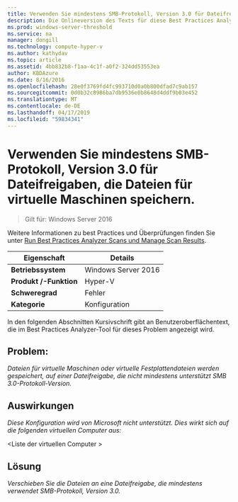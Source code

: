 ```yaml
---
title: Verwenden Sie mindestens SMB-Protokoll, Version 3.0 für Dateifreigaben, die Dateien für virtuelle Maschinen speichern.
description: Die Onlineversion des Texts für diese Best Practices Analyzer-Regel.
ms.prod: windows-server-threshold
ms.service: na
manager: dongill
ms.technology: compute-hyper-v
ms.author: kathydav
ms.topic: article
ms.assetid: 4bb832b8-f1aa-4c1f-a0f2-324dd53553ea
author: KBDAzure
ms.date: 8/16/2016
ms.openlocfilehash: 28e0f3769fd4fc993710d0a0b800dfad7c9ab157
ms.sourcegitcommit: 0d0b32c8986ba7db9536e0b8648d4ddf9b03e452
ms.translationtype: MT
ms.contentlocale: de-DE
ms.lasthandoff: 04/17/2019
ms.locfileid: "59834341"
---
```

# <a name="use-at-least-smb-protocol-version-30-for-file-shares-that-store-files-for-virtual-machines"></a>Verwenden Sie mindestens SMB-Protokoll, Version 3.0 für Dateifreigaben, die Dateien für virtuelle Maschinen speichern.

>Gilt für: Windows Server 2016

Weitere Informationen zu best Practices und Überprüfungen finden Sie unter [Run Best Practices Analyzer Scans und Manage Scan Results](https://go.microsoft.com/fwlink/p/?LinkID=223177).  
  
|Eigenschaft|Details|  
|-|-|  
|**Betriebssystem**|Windows Server 2016|  
|**Produkt /-Funktion**|Hyper-V|  
|**Schweregrad**|Fehler|  
|**Kategorie**|Konfiguration|  
  
In den folgenden Abschnitten Kursivschrift gibt an Benutzeroberflächentext, die im Best Practices Analyzer-Tool für dieses Problem angezeigt wird.  
  
## <a name="issue"></a>**Problem:**  
*Dateien für virtuelle Maschinen oder virtuelle Festplattendateien werden gespeichert, auf einer Dateifreigabe, die nicht mindestens unterstützt SMB 3.0-Protokoll-Version.*  
  
## <a name="impact"></a>**Auswirkungen**  
*Diese Konfiguration wird von Microsoft nicht unterstützt. Dies wirkt sich auf die folgenden virtuellen Computer aus:*  
  
\<Liste der virtuellen Computer >  
  
## <a name="resolution"></a>**Lösung**  
*Verschieben Sie die Dateien an eine Dateifreigabe, die mindestens verwendet SMB-Protokoll, Version 3.0.*  
  


